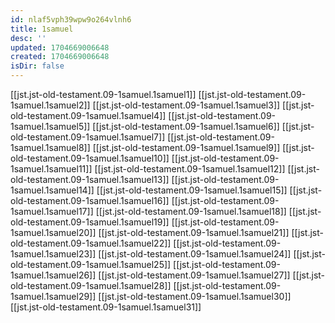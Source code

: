 ```yaml
---
id: nlaf5vph39wpw9o264vlnh6
title: 1samuel
desc: ''
updated: 1704669006648
created: 1704669006648
isDir: false
---
```

[[jst.jst-old-testament.09-1samuel.1samuel1]]
[[jst.jst-old-testament.09-1samuel.1samuel2]]
[[jst.jst-old-testament.09-1samuel.1samuel3]]
[[jst.jst-old-testament.09-1samuel.1samuel4]]
[[jst.jst-old-testament.09-1samuel.1samuel5]]
[[jst.jst-old-testament.09-1samuel.1samuel6]]
[[jst.jst-old-testament.09-1samuel.1samuel7]]
[[jst.jst-old-testament.09-1samuel.1samuel8]]
[[jst.jst-old-testament.09-1samuel.1samuel9]]
[[jst.jst-old-testament.09-1samuel.1samuel10]]
[[jst.jst-old-testament.09-1samuel.1samuel11]]
[[jst.jst-old-testament.09-1samuel.1samuel12]]
[[jst.jst-old-testament.09-1samuel.1samuel13]]
[[jst.jst-old-testament.09-1samuel.1samuel14]]
[[jst.jst-old-testament.09-1samuel.1samuel15]]
[[jst.jst-old-testament.09-1samuel.1samuel16]]
[[jst.jst-old-testament.09-1samuel.1samuel17]]
[[jst.jst-old-testament.09-1samuel.1samuel18]]
[[jst.jst-old-testament.09-1samuel.1samuel19]]
[[jst.jst-old-testament.09-1samuel.1samuel20]]
[[jst.jst-old-testament.09-1samuel.1samuel21]]
[[jst.jst-old-testament.09-1samuel.1samuel22]]
[[jst.jst-old-testament.09-1samuel.1samuel23]]
[[jst.jst-old-testament.09-1samuel.1samuel24]]
[[jst.jst-old-testament.09-1samuel.1samuel25]]
[[jst.jst-old-testament.09-1samuel.1samuel26]]
[[jst.jst-old-testament.09-1samuel.1samuel27]]
[[jst.jst-old-testament.09-1samuel.1samuel28]]
[[jst.jst-old-testament.09-1samuel.1samuel29]]
[[jst.jst-old-testament.09-1samuel.1samuel30]]
[[jst.jst-old-testament.09-1samuel.1samuel31]]
